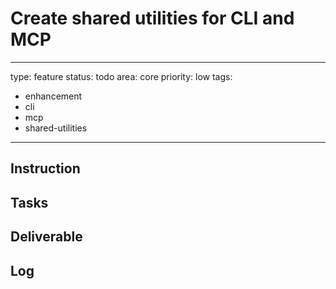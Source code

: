 # Create shared utilities for CLI and MCP

---
type: feature
status: todo
area: core
priority: low
tags:
  - enhancement
  - cli
  - mcp
  - shared-utilities
---


## Instruction

## Tasks

## Deliverable

## Log
